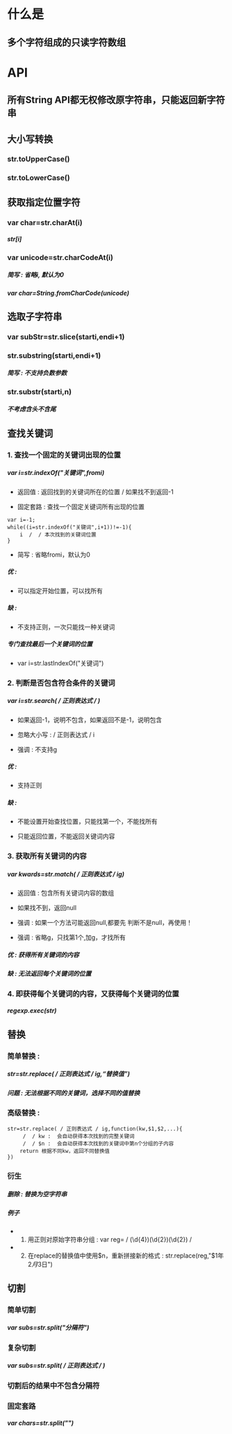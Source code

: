 
# 什么是

## 多个字符组成的只读字符数组

# API

## 所有String API都无权修改原字符串，只能返回新字符串

## 大小写转换

### str.toUpperCase()

### str.toLowerCase()

## 获取指定位置字符

### var char=str.charAt(i)

##### str[i]

### var unicode=str.charCodeAt(i)

##### 简写 :  省略i, 默认为0

##### var char=String.fromCharCode(unicode)

## 选取子字符串

### var subStr=str.slice(starti,endi+1)

### str.substring(starti,endi+1)

##### 简写 : 不支持负数参数

### str.substr(starti,n)

##### 不考虑含头不含尾

## 查找关键词

### 1. 查找一个固定的关键词出现的位置

##### var i=str.indexOf("关键词",fromi)

-   返回值  :  返回找到的关键词所在的位置  /  如果找不到返回-1

-   固定套路  :  查找一个固定关键词所有出现的位置

```
var i=-1;
while((i=str.indexOf("关键词",i+1))!=-1){
    i  /  / 本次找到的关键词位置
}
```

-   简写 : 省略fromi，默认为0

##### 优 : 

-   可以指定开始位置，可以找所有

##### 缺 :  

-   不支持正则，一次只能找一种关键词

##### 专门查找最后一个关键词的位置

-   var i=str.lastIndexOf("关键词")

### 2. 判断是否包含符合条件的关键词

##### var i=str.search( / 正则表达式 / )

-   如果返回-1，说明不包含，如果返回不是-1，说明包含

-   忽略大小写 :  / 正则表达式 / i

-   强调 : 不支持g

##### 优 :  

-   支持正则

##### 缺 : 

-   不能设置开始查找位置，只能找第一个，不能找所有

-   只能返回位置，不能返回关键词内容

### 3. 获取所有关键词的内容

##### var kwards=str.match( / 正则表达式 / ig)

-   返回值 : 包含所有关键词内容的数组

-   如果找不到，返回null

-  强调 : 如果一个方法可能返回null,都要先 判断不是null，再使用！

-   强调 : 省略g，只找第1个,加g，才找所有

##### 优 :  获得所有关键词的内容

##### 缺 :  无法返回每个关键词的位置

### 4. 即获得每个关键词的内容，又获得每个关键词的位置

##### regexp.exec(str)

## 替换 

### 简单替换 : 

##### str=str.replace( / 正则表达式 / ig,“替换值”)

##### 问题 :  无法根据不同的关键词，选择不同的值替换

### 高级替换 : 

```
str=str.replace( / 正则表达式 / ig,function(kw,$1,$2,...){
     /  / kw :  会自动获得本次找到的完整关键词
     /  / $n :  会自动获得本次找到的关键词中第n个分组的子内容
    return 根据不同kw，返回不同替换值 
})
```

### 衍生

##### 删除 : 替换为空字符串

##### 例子


- 1. 用正则对原始字符串分组 : var reg= / (\d{4})(\d{2})(\d{2}) / 

- 2. 在replace的替换值中使用$n，重新拼接新的格式 : str.replace(reg,"$1年$2月$3日")

## 切割

### 简单切割

##### var subs=str.split("分隔符")

### 复杂切割

##### var subs=str.split( / 正则表达式 / )

### 切割后的结果中不包含分隔符

### 固定套路

##### var chars=str.split("")
